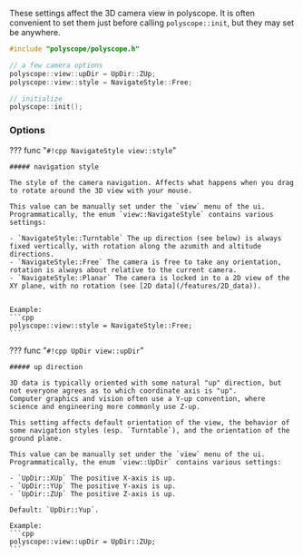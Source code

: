 These settings affect the 3D camera view in polyscope. It is often convenient to set them just before calling `polyscope::init`, but they may set be anywhere.

```cpp
#include "polyscope/polyscope.h"

// a few camera options
polyscope::view::upDir = UpDir::ZUp;
polyscope::view::style = NavigateStyle::Free;

// initialize
polyscope::init();
```

### Options

??? func "`#!cpp NavigateStyle view::style`"

    ##### navigation style
   
    The style of the camera navigation. Affects what happens when you drag to rotate around the 3D view with your mouse.

    This value can be manually set under the `view` menu of the ui. Programmatically, the enum `view::NavigateStyle` contains various settings:

    - `NavigateStyle::Turntable` The up direction (see below) is always fixed vertically, with rotation along the azumith and altitude directions.
    - `NavigateStyle::Free` The camera is free to take any orientation, rotation is always about relative to the current camera.
    - `NavigateStyle::Planar` The camera is locked in to a 2D view of the XY plane, with no rotation (see [2D data](/features/2D_data)).


    Example:
    ```cpp
    polyscope::view::style = NavigateStyle::Free;
    ```

??? func "`#!cpp UpDir view::upDir`"

    ##### up direction

    3D data is typically oriented with some natural "up" direction, but not everyone agrees as to which coordinate axis is "up".
    Computer graphics and vision often use a Y-up convention, where science and engineering more commonly use Z-up.

    This setting affects default orientation of the view, the behavior of some navigation styles (esp. `Turntable`), and the orientation of the ground plane.

    This value can be manually set under the `view` menu of the ui. Programmatically, the enum `view::UpDir` contains various settings:

    - `UpDir::XUp` The positive X-axis is up.
    - `UpDir::YUp` The positive Y-axis is up.
    - `UpDir::ZUp` The positive Z-axis is up.
   
    Default: `UpDir::Yup`.

    Example:
    ```cpp
    polyscope::view::upDir = UpDir::ZUp;
    ```

